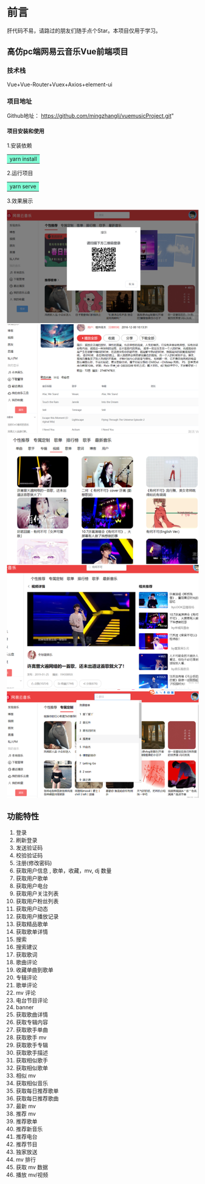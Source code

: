 
# 前言

肝代码不易，请路过的朋友们随手点个Star。本项目仅用于学习。 


## 高仿pc端网易云音乐Vue前端项目

### 技术栈
<p>Vue+Vue-Router+Vuex+Axios+element-ui</p>


### 项目地址
Github地址： https://github.com/mingzhangli/vuemusicProject.git"

#### 项目安装和使用

1.安装依赖  

<table><tr><td bgcolor=#7FFFD4>yarn install</td></tr></table>

2.运行项目  

<table><tr><td bgcolor=#7FFFD4>yarn serve</td></tr></table>  



3.效果展示

<img src="./readmeImg/login.png" >
<img src="./readmeImg/loginList.png" >
<img src="./readmeImg/mv.png" >
<img src="./readmeImg/playMV.png" >
<img src="./readmeImg/search.png" >


## 功能特性

1. 登录
2. 刷新登录
3. 发送验证码
4. 校验验证码
5. 注册(修改密码)
6. 获取用户信息 , 歌单，收藏，mv, dj 数量
7. 获取用户歌单
8. 获取用户电台
9. 获取用户关注列表
10. 获取用户粉丝列表
11. 获取用户动态
12. 获取用户播放记录
13. 获取精品歌单
14. 获取歌单详情
15. 搜索
16. 搜索建议
17. 获取歌词
18. 歌曲评论
19. 收藏单曲到歌单
20. 专辑评论
21. 歌单评论
22. mv 评论
23. 电台节目评论
24. banner
25. 获取歌曲详情
26. 获取专辑内容
27. 获取歌手单曲
28. 获取歌手 mv
29. 获取歌手专辑
30. 获取歌手描述
31. 获取相似歌手
32. 获取相似歌单
33. 相似 mv
34. 获取相似音乐
35. 获取每日推荐歌单
36. 获取每日推荐歌曲
37. 最新 mv
38. 推荐 mv
39. 推荐歌单
40. 推荐新音乐
41. 推荐电台
42. 推荐节目
43. 独家放送
44. mv 排行
45. 获取 mv 数据
46. 播放 mv/视频

